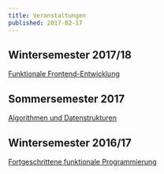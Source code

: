 ```yaml
---
title: Veranstaltungen
published: 2017-02-17
---
```


<!-- ## Sommersemester 2018

[Informatik-Seminar](/teaching/seminar.html) -->


## Wintersemester 2017/18

[Funktionale Frontend-Entwicklung](/teaching/functional-frontend-development.html)


## Sommersemester 2017

[Algorithmen und Datenstrukturen](/teaching/algorithms-and-datastructures.html)


## Wintersemester 2016/17

[Fortgeschrittene funktionale Programmierung](/teaching/advanced-functional-programming.html)

